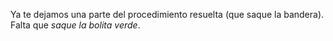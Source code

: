 Ya te dejamos una parte del procedimiento resuelta (que saque la bandera). Falta que _saque la bolita verde_. 